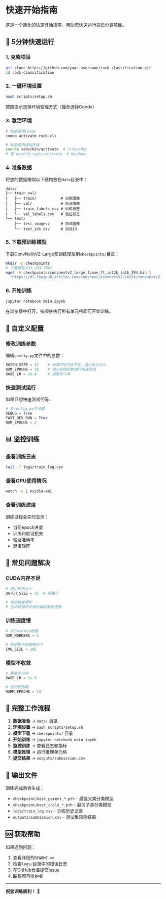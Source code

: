 # 快速开始指南

这是一个简化的快速开始指南，帮助您快速运行岩石分类项目。

## 🚀 5分钟快速运行

### 1. 克隆项目
```bash
git clone https://github.com/your-username/rock-classification.git
cd rock-classification
```

### 2. 一键环境设置
```bash
bash scripts/setup.sh
```
按照提示选择环境管理方式（推荐选择Conda）

### 3. 激活环境
```bash
# 如果使用Conda
conda activate rock-cls

# 如果使用虚拟环境
source venv/bin/activate  # Linux/Mac
# 或 venv\Scripts\activate  # Windows
```

### 4. 准备数据
将您的数据按照以下结构放在`data`目录中：
```
data/
├── train_val/
│   ├── train/           # 训练图像
│   ├── val/             # 验证图像
│   ├── train_labels.csv # 训练标签
│   └── val_labels.csv   # 验证标签
└── test/
    ├── test_images/     # 测试图像
    └── test_ids.csv     # 测试ID
```

### 5. 下载预训练模型
下载ConvNeXtV2-Large预训练模型到`checkpoints/`目录：
```bash
mkdir -p checkpoints
# 下载模型文件（约1.7GB）
wget -O checkpoints/convnextv2_large.fcmae_ft_in22k_in1k_384.bin \
  "https://dl.fbaipublicfiles.com/convnext/convnextv2/im22k/convnextv2_large_22k_384_ema.pt"
```

### 6. 开始训练
```bash
jupyter notebook main.ipynb
```
在浏览器中打开，按顺序执行所有单元格即可开始训练。

## 🔧 自定义配置

### 修改训练参数
编辑`config.py`文件中的参数：
```python
BATCH_SIZE = 32    # 如果GPU内存不足，减小批次大小
NUM_EPOCHS = 30    # 减少训练轮数进行快速测试
BASE_LR = 1e-4     # 调整学习率
```

### 快速测试运行
如果只想快速测试代码：
```python
# 在config.py中设置
DEBUG = True
FAST_DEV_RUN = True
NUM_EPOCHS = 2
```

## 📊 监控训练

### 查看训练日志
```bash
tail -f logs/train_log.csv
```

### 查看GPU使用情况
```bash
watch -n 1 nvidia-smi
```

### 查看训练进度
训练过程会实时显示：
- 当前epoch进度
- 训练和验证损失
- 验证准确率
- 混淆矩阵

## 🎯 常见问题解决

### CUDA内存不足
```python
# 减小批次大小
BATCH_SIZE = 16  # 或更小

# 使用梯度累积
# 在训练循环中添加梯度累积逻辑
```

### 训练速度慢
```python
# 减少worker数量
NUM_WORKERS = 4

# 使用更小的图像尺寸
IMG_SIZE = 192
```

### 模型不收敛
```python
# 降低学习率
BASE_LR = 1e-5

# 增加预热期
WARM_EPOCHS = 10
```

## 🔄 完整工作流程

1. **数据准备** → `data/` 目录
2. **环境设置** → `bash scripts/setup.sh`
3. **模型下载** → `checkpoints/` 目录
4. **开始训练** → `jupyter notebook main.ipynb`
5. **监控训练** → 查看日志和指标
6. **模型推理** → 运行推理单元格
7. **提交结果** → `outputs/submission.csv`

## 📝 输出文件

训练完成后会生成：
- `checkpoint/best_parent_*.pth` - 最佳父类分类模型
- `checkpoint/best_child_*.pth` - 最佳子类分类模型
- `logs/train_log.csv` - 训练历史记录
- `outputs/submission.csv` - 测试集预测结果

## 🆘 获取帮助

如果遇到问题：
1. 查看详细的`README.md`
2. 检查`logs/`目录中的错误日志
3. 在GitHub仓库提交Issue
4. 联系项目维护者

---

**祝您训练顺利！** 🎉 